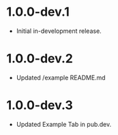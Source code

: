 # 1.0.0-dev.1

* Initial in-development release.

# 1.0.0-dev.2

* Updated /example README.md

# 1.0.0-dev.3

* Updated Example Tab in pub.dev.


